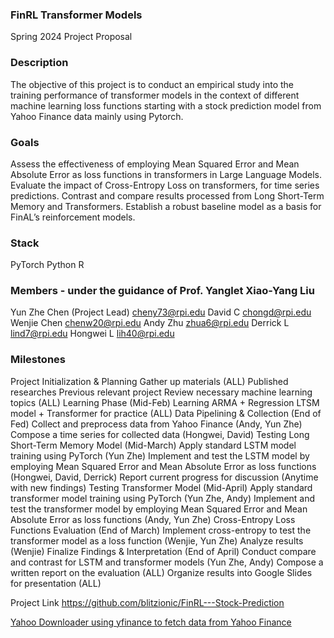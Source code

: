 ### FinRL Transformer Models ###  
Spring 2024 Project Proposal

### Description ### 
The objective of this project is to conduct an empirical study into the training performance of transformer models in the context of different machine learning loss functions starting with a stock prediction model from Yahoo Finance data mainly using Pytorch.

### Goals ###
Assess the effectiveness of employing Mean Squared Error and Mean Absolute Error as loss functions in transformers in Large Language Models.
Evaluate the impact of Cross-Entropy Loss on transformers, for time series predictions.
Contrast and compare results processed from Long Short-Term Memory and Transformers.
Establish a robust baseline model as a basis for FinAL’s reinforcement models.

### Stack ###
PyTorch 
Python
R

### Members - under the guidance of Prof. Yanglet Xiao-Yang Liu ### 
Yun Zhe Chen (Project Lead)
cheny73@rpi.edu
David C
chongd@rpi.edu
Wenjie Chen
chenw20@rpi.edu
Andy Zhu
zhua6@rpi.edu
Derrick L
lind7@rpi.edu
Hongwei L
lih40@rpi.edu


### Milestones ###
Project Initialization & Planning
Gather up materials (ALL)
Published researches 
Previous relevant project 
Review necessary machine learning topics (ALL)
Learning Phase (Mid-Feb)
Learning ARMA + Regression LTSM model + Transformer for practice (ALL)
Data Pipelining & Collection (End of Fed)
Collect and preprocess data from Yahoo Finance (Andy, Yun Zhe)
Compose a time series for collected data (Hongwei, David)
Testing Long Short-Term Memory Model (Mid-March) 
Apply standard LSTM model training using PyTorch (Yun Zhe)
Implement and test the LSTM model by employing Mean Squared Error and Mean Absolute Error as loss functions (Hongwei, David, Derrick)
Report current progress for discussion (Anytime with new findings)
Testing Transformer Model (Mid-April) 
Apply standard transformer model training using PyTorch (Yun Zhe, Andy)
Implement and test the transformer model by employing Mean Squared Error and Mean Absolute Error as loss functions (Andy, Yun Zhe)
Cross-Entropy Loss Functions Evaluation (End of March)
Implement cross-entropy to test the transformer model as a loss function (Wenjie, Yun Zhe)
Analyze results (Wenjie)
Finalize Findings & Interpretation (End of April) 
Conduct compare and contrast for LSTM and transformer models (Yun Zhe, Andy)
Compose a written report on the evaluation (ALL)
Organize results into Google Slides for presentation (ALL)

Project Link  https://github.com/blitzionic/FinRL---Stock-Prediction


[Yahoo Downloader using yfinance to fetch data from Yahoo Finance](https://github.com/AI4Finance-Foundation/FinRL/blob/master/finrl/meta/preprocessor/yahoodownloader.py)
